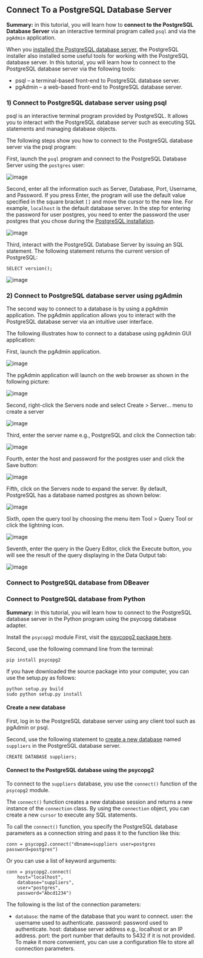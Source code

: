 ## Connect To a PostgreSQL Database Server

__Summary:__ in this tutorial, you will learn how to __connect to the PostgreSQL Database Server__ via an interactive terminal program called ```psql``` and via the ```pgAdmin``` application.

When you [installed the PostgreSQL database server](https://github.com/Quananhle/Full-Stack-in-Django/tree/main/Database/Guide/Install-PostgreSQL-on-Windows), the PostgreSQL installer also installed some useful tools for working with the PostgreSQL database server. In this tutorial, you will learn how to connect to the PostgreSQL database server via the following tools:

- psql – a terminal-based front-end to PostgreSQL database server.
- pgAdmin – a web-based front-end to PostgreSQL database server.

### 1) Connect to PostgreSQL database server using psql

psql is an interactive terminal program provided by PostgreSQL. It allows you to interact with the PostgreSQL database server such as executing SQL statements and managing database objects.

The following steps show you how to connect to the PostgreSQL database server via the psql program:

First, launch the ```psql``` program and connect to the PostgreSQL Database Server using the ```postgres``` user:

![image](https://www.postgresqltutorial.com/wp-content/uploads/2020/07/Install-PostgreSQL-psql.png)

Second, enter all the information such as Server, Database, Port, Username, and Password. If you press Enter, the program will use the default value specified in the square bracket ```[]``` and move the cursor to the new line. For example, ```localhost``` is the default database server. In the step for entering the password for user postgres, you need to enter the password the user postgres that you chose during the [PostgreSQL installation](https://github.com/Quananhle/Full-Stack-in-Django/tree/main/Database/Guide/Install-PostgreSQL-on-Windows).

![image](https://www.postgresqltutorial.com/wp-content/uploads/2020/07/Connect-to-PostgreSQL-via-psql.png)

Third, interact with the PostgreSQL Database Server by issuing an SQL statement. The following statement returns the current version of PostgreSQL:

```{SQL}
SELECT version();
```

![image](https://www.postgresqltutorial.com/wp-content/uploads/2020/07/Install-PostgreSQL-psql-verification.png)

### 2) Connect to PostgreSQL database server using pgAdmin

The second way to connect to a database is by using a pgAdmin application. The pgAdmin application allows you to interact with the PostgreSQL database server via an intuitive user interface.

The following illustrates how to connect to a database using pgAdmin GUI application:

First, launch the pgAdmin application.

![image](https://www.postgresqltutorial.com/wp-content/uploads/2020/07/Connect-to-PostgreSQL-via-pgAdmin.png)

The pgAdmin application will launch on the web browser as shown in the following picture:

![image](https://www.postgresqltutorial.com/wp-content/uploads/2019/05/pgAdmin-4.png)

Second, right-click the Servers node and select Create > Server… menu to create a server

![image](https://www.postgresqltutorial.com/wp-content/uploads/2019/05/pgAdmin-create-a-server.png)

Third, enter the server name e.g., PostgreSQL and click the Connection tab:

![image](https://www.postgresqltutorial.com/wp-content/uploads/2019/05/pgAdmin-enter-the-server-name.png)

Fourth, enter the host and password for the postgres user and click the Save button:

![image](https://www.postgresqltutorial.com/wp-content/uploads/2019/05/pgAdmin-enter-host-and-user-info.png)

Fifth, click on the Servers node to expand the server. By default, PostgreSQL has a database named postgres as shown below:

![image](https://www.postgresqltutorial.com/wp-content/uploads/2019/05/pgAdmin-connected-to-PostgreSQL-Database-Server.png)

Sixth, open the query tool by choosing the menu item Tool > Query Tool or click the lightning icon.

![image](https://www.postgresqltutorial.com/wp-content/uploads/2019/05/pgAdmin-query-tool.png)

Seventh, enter the query in the Query Editor, click the Execute button, you will see the result of the query displaying in the Data Output tab:

![image](https://www.postgresqltutorial.com/wp-content/uploads/2020/07/Connect-to-PostgreSQL-via-pgAdmin-Execute-a-query-1.png)

### Connect to PostgreSQL database from DBeaver
### Connect to PostgreSQL database from Python

__Summary:__ in this tutorial, you will learn how to connect to the PostgreSQL database server in the Python program using the psycopg database adapter.

Install the ```psycopg2``` module
First, visit the [psycopg2 package here](https://pypi.org/project/psycopg2/).

Second, use the following command line from the terminal:

```{Shell}
pip install psycopg2
```

If you have downloaded the source package into your computer, you can use the setup.py as follows:

```{Shell}
python setup.py build
sudo python setup.py install
```

#### Create a new database

First, log in to the PostgreSQL database server using any client tool such as pgAdmin or psql.

Second, use the following statement to [create a new database](https://github.com/Quananhle/Full-Stack-in-Django/tree/main/Database/Guide/Create-New-Database) named ```suppliers``` in the PostgreSQL database server.

```{SQL}
CREATE DATABASE suppliers;
```

#### Connect to the PostgreSQL database using the psycopg2

To connect to the ```suppliers``` database, you use the ```connect()``` function of the ```psycopg2``` module.

The ```connect()``` function creates a new database session and returns a new instance of the ```connection``` class. By using the ```connection``` object, you can create a new ```cursor``` to execute any SQL statements.

To call the ```connect()``` function, you specify the PostgreSQL database parameters as a connection string and pass it to the function like this:

```{Shell}
conn = psycopg2.connect("dbname=suppliers user=postgres password=postgres")
```

Or you can use a list of keyword arguments:

```{Python}
conn = psycopg2.connect(
    host="localhost",
    database="suppliers",
    user="postgres",
    password="Abcd1234")
```

The following is the list of the connection parameters:

- ```database```: the name of the database that you want to connect.
user: the username used to authenticate.
password: password used to authenticate.
host: database server address e.g., localhost or an IP address.
port: the port number that defaults to 5432 if it is not provided.
To make it more convenient, you can use a configuration file to store all connection parameters.
